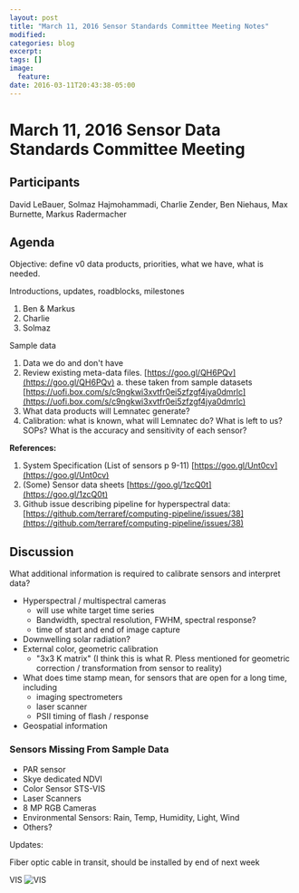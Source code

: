 ```yaml
---
layout: post
title: "March 11, 2016 Sensor Standards Committee Meeting Notes"
modified:
categories: blog
excerpt:
tags: []
image:
  feature:
date: 2016-03-11T20:43:38-05:00
---
```


# March 11, 2016 Sensor Data Standards Committee Meeting

## **Participants**

David LeBauer, Solmaz Hajmohammadi, Charlie Zender, Ben Niehaus, Max Burnette, Markus Radermacher

## **Agenda**

Objective: define v0 data products, priorities, what we have, what is needed.

Introductions, updates, roadblocks, milestones

1. Ben &amp; Markus
2. Charlie
3. Solmaz

Sample data

1. Data we do and don&#39;t have
2. Review existing meta-data files. [https://goo.gl/QH6PQv](https://goo.gl/QH6PQv)
  a. these taken from sample datasets [https://uofi.box.com/s/c9ngkwi3xvtfr0ei5zfzgf4jya0dmrlc](https://uofi.box.com/s/c9ngkwi3xvtfr0ei5zfzgf4jya0dmrlc)
3. What data products will Lemnatec generate?
4. Calibration: what is known, what will Lemnatec do? What is left to us? SOPs? What is the accuracy and sensitivity of each sensor?

**References:**

1. System Specification (List of sensors p 9-11) [https://goo.gl/Unt0cv](https://goo.gl/Unt0cv)
2. (Some) Sensor data sheets [https://goo.gl/1zcQ0t](https://goo.gl/1zcQ0t)
3. Github issue describing pipeline for hyperspectral data: [https://github.com/terraref/computing-pipeline/issues/38](https://github.com/terraref/computing-pipeline/issues/38)

## **Discussion**

What additional information is required to calibrate sensors and interpret data?

- Hyperspectral / multispectral cameras
  - will use white target time series
  - Bandwidth, spectral resolution, FWHM, spectral response?
  - time of start and end of image capture
- Downwelling solar radiation?
- External color, geometric calibration
  - &quot;3x3 K matrix&quot; (I think this is what R. Pless mentioned for geometric correction / transformation from sensor to reality)
- What does time stamp mean, for sensors that are open for a long time, including
  - imaging spectrometers
  - laser scanner
  - PSII timing of flash / response
- Geospatial information

### **Sensors Missing From Sample Data**

- PAR sensor
- Skye dedicated NDVI
- Color Sensor STS-VIS
- Laser Scanners
- 8 MP RGB Cameras
- Environmental Sensors: Rain, Temp, Humidity, Light, Wind
- Others?

Updates:

Fiber optic cable in transit, should be installed by end of next week

VIS
![VIS](https://github.com/terraref/terraref.github.io/blob/master/images/VIS.png)
